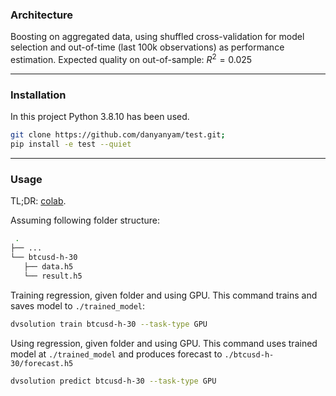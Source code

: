 ### Architecture
Boosting on aggregated data, using shuffled cross-validation for model selection and out-of-time (last 100k observations) as performance estimation. Expected quality on out-of-sample:  $R^2 = 0.025$

---

### Installation

In this project Python 3.8.10 has been used.

```bash
git clone https://github.com/danyanyam/test.git;
pip install -e test --quiet
```
---
### Usage

TL;DR: [colab](https://colab.research.google.com/drive/167J6yaqFGRiDLkYrYbwPr23M4wsUOtn2?usp=sharing).

Assuming following folder structure:

```bash
 .
├── ...
└── btcusd-h-30
   ├── data.h5
   └── result.h5

```

Training regression, given folder and using GPU. This command trains and
saves model to `./trained_model`:

```bash
dvsolution train btcusd-h-30 --task-type GPU
```

Using regression, given folder and using GPU. This command uses trained
model at `./trained_model` and produces forecast to `./btcusd-h-30/forecast.h5`

```bash
dvsolution predict btcusd-h-30 --task-type GPU
```